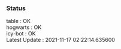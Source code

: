 ### Status


table : OK  
hogwarts : OK  
icy-bot : OK  
Latest Update : 2021-11-17 02:22:14.635600
